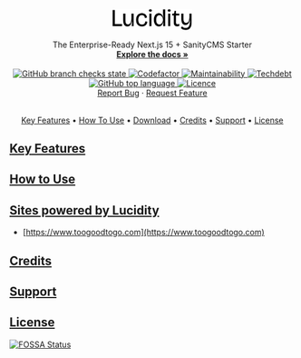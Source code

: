 <a id="readme-top"></a>

<div align="center">
  <a href="https://github.com/hex-digital/lucidity-next-sanity-starter">
    <img src="docs/lucidity.svg" alt="Lucidity Logo" width="140">
  </a>

  <p align="center">
    The Enterprise-Ready Next.js 15 + SanityCMS Starter
    <br />
    <a href="https://github.com/hex-digital/lucidity-next-sanity-starter/blob/main/docs">
      <strong>Explore the docs »</strong>
    </a>
    <br />
    <br />
    <a aria-label="Build" href="https://github.com/hex-digital/lucidity-next-sanity-starter/actions?query=workflow%3A%22CI+Packages%22">
      <img alt="GitHub branch checks state" src="https://img.shields.io/github/checks-status/hex-digital/lucidity-next-sanity-starter/main?label=CI%20Packages&logo=github&style=flat-square">
    </a>
    <a aria-label="Codefactor grade" href=https://www.codefactor.io/repository/github/hex-digital/lucidity-next-sanity-starter">
      <img alt="Codefactor" src="https://img.shields.io/codefactor/grade/github/hex-digital/lucidity-next-sanity-starter?label=Codefactor&logo=codefactor&style=flat-quare&labelColor=000000" />
    </a>
    <a aria-label="CodeClimate maintainability" href="https://codeclimate.com/github/hex-digital/lucidity-next-sanity-starter">
      <img alt="Maintainability" src="https://img.shields.io/codeclimate/maintainability/hex-digital/lucidity-next-sanity-starter?label=Maintainability&logo=code-climate&style=flat-quare&labelColor=000000" />
    </a>
    <a aria-label="CodeClimate technical debt" href="https://codeclimate.com/github/hex-digital/lucidity-next-sanity-starter">
      <img alt="Techdebt" src="https://img.shields.io/codeclimate/tech-debt/hex-digital/lucidity-next-sanity-starter?label=TechDebt&logo=code-climate&style=flat-quare&labelColor=000000" />
    </a>
    <a aria-label="Top language" href="https://github.com/hex-digital/lucidity-next-sanity-starter/search?l=typescript">
      <img alt="GitHub top language" src="https://img.shields.io/github/languages/top/hex-digital/lucidity-next-sanity-starter?style=flat-square&labelColor=000&color=blue">
    </a>
    <a aria-label="Licence" href="https://github.com/hex-digital/lucidity-next-sanity-starter/blob/main/LICENSE">
      <img alt="Licence" src="https://img.shields.io/github/license/hex-digital/lucidity-next-sanity-starter?style=flat-quare&labelColor=000000" />
    </a>
    <br />
    <!--<a href="https://github.com/hex-digital/lucidity-next-sanity-starter">View Demo</a>
    ·
    --><a href="https://github.com/hex-digital/lucidity-next-sanity-starter/issues/new?labels=bug">Report Bug</a>
    ·
    <a href="https://github.com/hex-digital/lucidity-next-sanity-starter/issues/new?labels=enhancement">Request Feature</a>
    <br/>
    <br/>
  </p>
  <p align="center">
    <a href="#key-features">Key Features</a> •
    <a href="#how-to-use">How To Use</a> •
    <a href="#demos">Download</a> •
    <a href="#credits">Credits</a> •
    <a href="#support">Support</a> •
    <a href="#license">License</a>
  </p>
</div>

## [Key Features](#key-features)

## [How to Use](#how-to-use)

## [Sites powered by Lucidity](#demos)

- [https://www.toogoodtogo.com](https://www.toogoodtogo.com)

## [Credits](#credits)

## [Support](#support)

## [License](#license)

[![FOSSA Status](https://app.fossa.com/api/projects/git%2Bgithub.com%hex-digital%2Flucidity-next-sanity-starter.svg?type=large)](https://app.fossa.com/projects/git%2Bgithub.com%2Fhex-digital%2Flucidity-next-sanity-starter?ref=badge_large)
